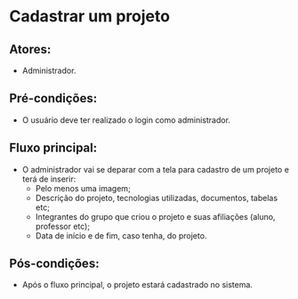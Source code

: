 # Cadastrar um projeto

## Atores:
- Administrador.

## Pré-condições:
- O usuário deve ter realizado o login como administrador.

## Fluxo principal:
- O administrador vai se deparar com a tela para cadastro de um projeto e terá de inserir:
  - Pelo menos uma imagem;
  - Descrição do projeto, tecnologias utilizadas, documentos, tabelas etc;
  - Integrantes do grupo que criou o projeto e suas afiliações (aluno, professor etc);
  - Data de início e de fim, caso tenha, do projeto.

## Pós-condições:
- Após o fluxo principal, o projeto estará cadastrado no sistema.
